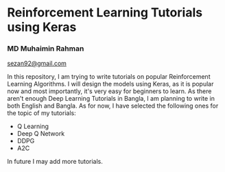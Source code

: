 # Reinforcement Learning Tutorials using Keras

### MD Muhaimin Rahman
<a>sezan92@gmail.com</a>

In this repository, I am trying to write tutorials on popular Reinforcement Learning Algorithms. I will design the models using Keras, as it is popular now and most importantly, it's very easy for beginners to learn. As there aren't enough Deep Learning Tutorials in Bangla, I am planning to write in both English and Bangla. As for now, I have selected the following ones for the topic of my tutorials:
- Q Learning
- Deep Q Network
- DDPG
- A2C

In future I may add more tutorials. 
